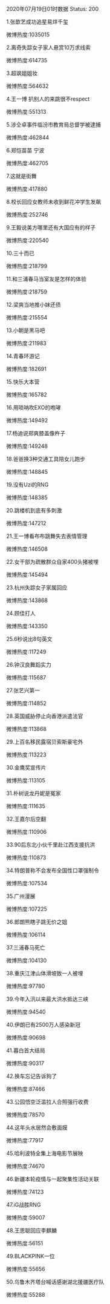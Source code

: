 2020年07月19日01时数据
Status: 200

1.张歆艺成功追星易烊千玺

微博热度:1035015

2.离奇失踪女子家人悬赏10万求线索

微博热度:614735

3.超飒姐姐妆

微博热度:564632

4.王一博 扒别人的来跳很不respect

微博热度:551313

5.涉仝卓事件临汾市教育局总督学被逮捕

微博热度:462844

6.郑恺苗苗 宁波

微博热度:462705

7.这就是街舞

微博热度:417880

8.校长回应女教师未收到鲜花冲学生发飙

微博热度:252746

9.王毅说美方哪里还有大国应有的样子

微博热度:220540

10.三十而已

微博热度:218799

11.和三浦春马当室友是怎样的体验

微博热度:218759

12.梁爽当地推小妹还债

微博热度:215554

13.小朝是黑马吧

微博热度:211983

14.青春环游记

微博热度:182691

15.快乐大本营

微博热度:165782

16.用唢呐吹EXO的咆哮

微博热度:149492

17.杨迪说郑爽膝盖像杵子

微博热度:149248

18.爸爸换3种交通工具陪女儿跑步

微博热度:148845

19.没有Uzi的RNG

微博热度:148385

20.跳楼机到底有多刺激

微博热度:147212

21.王一博看布布跳舞失去表情管理

微博热度:146508

22.女干部为疏散群众自家400头猪被埋

微博热度:145494

23.杭州失踪女子家属回应

微博热度:143868

24.顾佳打人

微博热度:143350

25.6秒说出8句英文

微博热度:117249

26.钟汉良舞蹈实力

微博热度:115687

27.张艺兴第一

微博热度:114852

28.英国威胁停止向香港派遣法官

微博热度:113868

29.上百名移民露宿贝索斯豪宅外

微博热度:113223

30.金鹰奖宣传片

微博热度:113105

31.朴树说龙丹妮是冤家

微博热度:111635

32.王嘉尔后空翻

微博热度:110906

33.90后东北小伙千里赴江西支援抗洪

微博热度:110873

34.特朗普称不会发布全国性口罩强制令

微博热度:107534

35.广州漫展

微博热度:107225

36.郎朗熊瞎子跳无价之姐

微博热度:106114

37.三浦春马死亡

微博热度:104130

38.重庆江津山体滑坡致一人被埋

微博热度:97780

39.今年入汛以来最大洪水抵达三峡

微博热度:94540

40.伊朗已有2500万人感染新冠

微博热度:90698

41.暮白首大结局

微博热度:90317

42.换车忘记告诉狗了

微博热度:87466

43.公园悟空泛滥拉人合照强行收费

微博热度:78570

44.这年头水居然会敷面膜

微博热度:77917

45.哈利波特全集上海电影节展映

微博热度:74670

46.新疆本轮疫情与一起聚集性活动关联

微博热度:74123

47.iG战胜RNG

微博热度:59007

48.王思聪回应李麒麟

微博热度:56151

49.BLACKPINK一位

微博热度:55656

50.乌鲁木齐塔台喊话感谢湖北援疆医疗队

微博热度:55288

